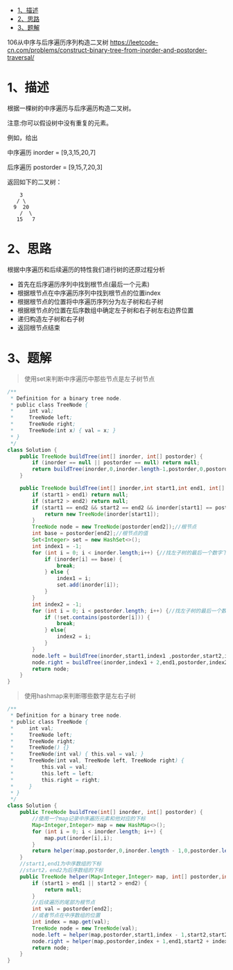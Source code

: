 

<!-- TOC -->

- [1、描述](#1描述)
- [2、思路](#2思路)
- [3、题解](#3题解)

<!-- /TOC -->




106从中序与后序遍历序列构造二叉树  https://leetcode-cn.com/problems/construct-binary-tree-from-inorder-and-postorder-traversal/


# 1、描述

根据一棵树的中序遍历与后序遍历构造二叉树。

注意:你可以假设树中没有重复的元素。

例如，给出

中序遍历 inorder = [9,3,15,20,7]

后序遍历 postorder = [9,15,7,20,3]

返回如下的二叉树：

```
    3
   / \
  9  20
    /  \
   15   7
```



# 2、思路



根据中序遍历和后续遍历的特性我们进行树的还原过程分析

- 首先在后序遍历序列中找到根节点(最后一个元素)
- 根据根节点在中序遍历序列中找到根节点的位置index
- 根据根节点的位置将中序遍历序列分为左子树和右子树
- 根据根节点的位置在后序数组中确定左子树和右子树左右边界位置
- 递归构造左子树和右子树
- 返回根节点结束


# 3、题解



> 使用set来判断中序遍历中那些节点是左子树节点

```java
/**
 * Definition for a binary tree node.
 * public class TreeNode {
 *     int val;
 *     TreeNode left;
 *     TreeNode right;
 *     TreeNode(int x) { val = x; }
 * }
 */
class Solution {
    public TreeNode buildTree(int[] inorder, int[] postorder) {
        if (inorder == null || postorder == null) return null; 
        return buildTree(inorder,0,inorder.length-1,postorder,0,postorder.length - 1);
    }

    public TreeNode buildTree(int[] inorder,int start1,int end1, int[] postorder,int start2,int end2) {
        if (start1 > end1) return null;
        if (start2 > end2) return null; 
        if (start1 == end2 && start2 == end2 && inorder[start1] == postorder[start2])  {
            return new TreeNode(inorder[start1]);
        }
        TreeNode node = new TreeNode(postorder[end2]);//根节点
        int base = postorder[end2];//根节点的值
        Set<Integer> set = new HashSet<>();
        int index1 = -1;
        for (int i = 0; i < inorder.length;i++) {//找左子树的最后一个数字下标
            if (inorder[i] == base) {
                break;
            } else {
                index1 = i;
                set.add(inorder[i]);
            }
        }
        int index2 = -1;
        for (int i = 0; i < postorder.length; i++) {//找左子树的最后一个数字下标
            if (!set.contains(postorder[i])) {
                break;
            } else{
                index2 = i;
            }
        }
        node.left = buildTree(inorder,start1,index1 ,postorder,start2,index2);//左子树
        node.right = buildTree(inorder,index1 + 2,end1,postorder,index2 + 1,end2 - 1);//右子树，后续遍历最后一个-1
        return node;
    }
}
```

> 使用hashmap来判断哪些数字是左右子树


```java
/**
 * Definition for a binary tree node.
 * public class TreeNode {
 *     int val;
 *     TreeNode left;
 *     TreeNode right;
 *     TreeNode() {}
 *     TreeNode(int val) { this.val = val; }
 *     TreeNode(int val, TreeNode left, TreeNode right) {
 *         this.val = val;
 *         this.left = left;
 *         this.right = right;
 *     }
 * }
 */
class Solution {
    public TreeNode buildTree(int[] inorder, int[] postorder) {
        //使用一个map记录中序遍历元素和他对应的下标
        Map<Integer,Integer> map = new HashMap<>();
        for (int i = 0; i < inorder.length; i++) {
            map.put(inorder[i],i);
        }
        return helper(map,postorder,0,inorder.length - 1,0,postorder.length - 1);
    }
    //start1,end1为中序数组的下标
    //start2，end2为后序数组的下标
    public TreeNode helper(Map<Integer,Integer> map, int[] postorder,int start1,int end1,int start2,int end2) {
        if (start1 > end1 || start2 > end2) {
            return null;
        }
        //后续遍历的尾部为根节点
        int val = postorder[end2];
        //或者节点在中序数组的位置
        int index = map.get(val);
        TreeNode node = new TreeNode(val);
        node.left = helper(map,postorder,start1,index - 1,start2,start2 + index - start1 - 1);
        node.right = helper(map,postorder,index + 1,end1,start2 + index - start1,end2 - 1);
        return node;
    }
}

```